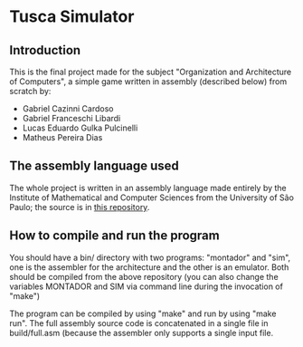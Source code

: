 # Tusca Simulator
## Introduction
This is the final project made for the subject "Organization and Architecture of Computers", a simple game written in assembly (described below) from scratch by:

- Gabriel Cazinni Cardoso
- Gabriel Franceschi Libardi
- Lucas Eduardo Gulka Pulcinelli
- Matheus Pereira Dias

## The assembly language used
The whole project is written in an assembly language made entirely by the Institute of Mathematical and Computer Sciences from the University of São Paulo; the source is in [this repository](github.com/simoesusp/Processador-ICMC).

## How to compile and run the program
You should have a bin/ directory with two programs: "montador" and "sim", one is the assembler for the architecture and the other is an emulator. Both should be compiled from the above repository (you can also change the variables MONTADOR and SIM via command line during the invocation of "make")

The program can be compiled by using "make" and run by using "make run". The full assembly source code is concatenated in a single file in build/full.asm (because the assembler only supports a single input file.
